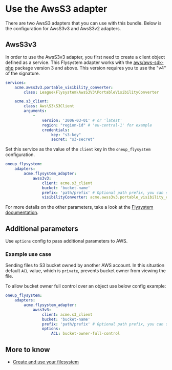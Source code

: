 # Use the AwsS3 adapter

There are two AwsS3 adapters that you can use with this bundle. Below is the configuration for AwsS3v3 and AwsS3v2 adapters.

## AwsS3v3

In order to use the AwsS3v3 adapter, you first need to create
a client object defined as a service. This Flysystem adapter
works with the [aws/aws-sdk-php](https://packagist.org/packages/aws/aws-sdk-php) package version 3 and above. 
This version requires you to use the "v4" of the signature.

```yml
services:
    acme.awss3v3.portable_visibility_converter:
        class: League\Flysystem\AwsS3V3\PortableVisibilityConverter

    acme.s3_client:
        class: Aws\S3\S3Client
        arguments:
            -
                version: '2006-03-01' # or 'latest'
                region: "region-id" # 'eu-central-1' for example
                credentials:
                    key: "s3-key"
                    secret: "s3-secret"
```

Set this service as the value of the `client` key in the `oneup_flysystem` configuration.

```yml
oneup_flysystem:
    adapters:
        acme.flysystem_adapter:
            awss3v3:
                client: acme.s3_client
                bucket: 'bucket-name'
                prefix: 'path/prefix' # Optional path prefix, you can set empty string
                visibilityConverter: acme.awss3v3.portable_visibility_converter
```

For more details on the other parameters, take a look at the [Flysystem documentation](https://flysystem.thephpleague.com/v2/docs/adapter/aws-s3-v3/).

## Additional parameters
Use `options` config to pass additional parameters to AWS.

### Example use case

Sending files to S3 bucket owned by another AWS account.
In this situation default `ACL` value, which is `private`, prevents bucket owner from viewing the file.

To allow bucket owner full control over an object use below config example:

```yml
oneup_flysystem:
    adapters:
        acme.flysystem_adapter:
            awss3v3:
                client: acme.s3_client
                bucket: 'bucket-name'
                prefix: 'path/prefix' # Optional path prefix, you can set empty string
                options:
                    ACL: bucket-owner-full-control
```

## More to know
* [Create and use your filesystem](filesystem_create.md)
